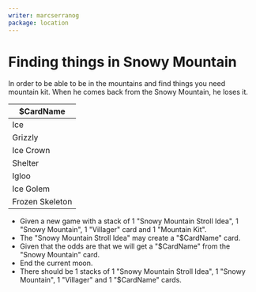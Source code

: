 ```yaml
---
writer: marcserranog
package: location
---
```


# Finding things in Snowy Mountain

In order to be able to be in the mountains and find things you need mountain kit. 
When he comes back from the Snowy Mountain, he loses it.

| $CardName        |
|------------------|
| Ice              |
| Grizzly          |
| Ice Crown        |
| Shelter          |
| Igloo            |
| Ice Golem        |
| Frozen Skeleton  |


 * Given a new game with a stack of 1 "Snowy Mountain Stroll Idea", 1 "Snowy Mountain", 1 "Villager" card and 1 "Mountain Kit".
 * The "Snowy Mountain Stroll Idea" may create a "$CardName" card.
 * Given that the odds are that we will get a "$CardName" from the "Snowy Mountain" card.
 * End the current moon.
 * There should be 1 stacks of 1 "Snowy Mountain Stroll Idea", 1 "Snowy Mountain", 1 "Villager" and 1 "$CardName" cards.
